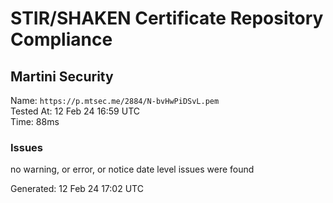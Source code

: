 # STIR/SHAKEN Certificate Repository Compliance

## Martini Security

Name: `https://p.mtsec.me/2884/N-bvHwPiDSvL.pem`\
Tested At: 12 Feb 24 16:59 UTC\
Time: 88ms

### Issues

no warning, or error, or notice date level issues were found

Generated: 12 Feb 24 17:02 UTC
